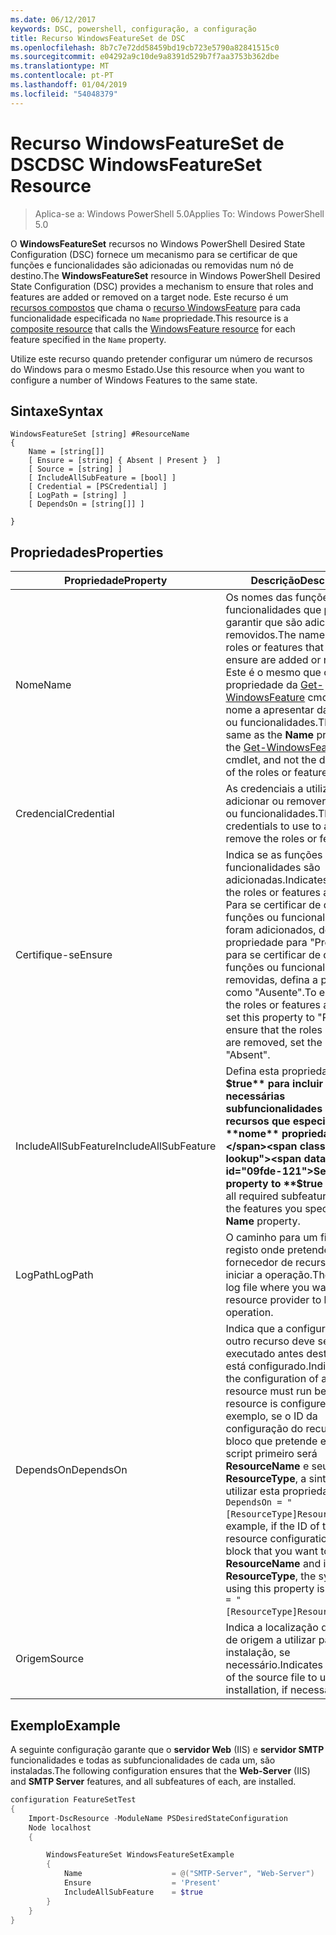 ```yaml
---
ms.date: 06/12/2017
keywords: DSC, powershell, configuração, a configuração
title: Recurso WindowsFeatureSet de DSC
ms.openlocfilehash: 8b7c7e72dd58459bd19cb723e5790a82841515c0
ms.sourcegitcommit: e04292a9c10de9a8391d529b7f7aa3753b362dbe
ms.translationtype: MT
ms.contentlocale: pt-PT
ms.lasthandoff: 01/04/2019
ms.locfileid: "54048379"
---
```

# <a name="dsc-windowsfeatureset-resource"></a><span data-ttu-id="09fde-103">Recurso WindowsFeatureSet de DSC</span><span class="sxs-lookup"><span data-stu-id="09fde-103">DSC WindowsFeatureSet Resource</span></span>

> <span data-ttu-id="09fde-104">Aplica-se a: Windows PowerShell 5.0</span><span class="sxs-lookup"><span data-stu-id="09fde-104">Applies To: Windows PowerShell 5.0</span></span>

<span data-ttu-id="09fde-105">O **WindowsFeatureSet** recursos no Windows PowerShell Desired State Configuration (DSC) fornece um mecanismo para se certificar de que funções e funcionalidades são adicionadas ou removidas num nó de destino.</span><span class="sxs-lookup"><span data-stu-id="09fde-105">The **WindowsFeatureSet** resource in Windows PowerShell Desired State Configuration (DSC) provides a mechanism to ensure that roles and features are added or removed on a target node.</span></span>
<span data-ttu-id="09fde-106">Este recurso é um [recursos compostos](../../../resources/authoringResourceComposite.md) que chama o [recurso WindowsFeature](windowsfeatureResource.md) para cada funcionalidade especificada no `Name` propriedade.</span><span class="sxs-lookup"><span data-stu-id="09fde-106">This resource is a [composite resource](../../../resources/authoringResourceComposite.md) that calls the [WindowsFeature resource](windowsfeatureResource.md) for each feature specified in the `Name` property.</span></span>

<span data-ttu-id="09fde-107">Utilize este recurso quando pretender configurar um número de recursos do Windows para o mesmo Estado.</span><span class="sxs-lookup"><span data-stu-id="09fde-107">Use this resource when you want to configure a number of Windows Features to the same state.</span></span>

## <a name="syntax"></a><span data-ttu-id="09fde-108">Sintaxe</span><span class="sxs-lookup"><span data-stu-id="09fde-108">Syntax</span></span>

```
WindowsFeatureSet [string] #ResourceName
{
    Name = [string[]]
    [ Ensure = [string] { Absent | Present }  ]
    [ Source = [string] ]
    [ IncludeAllSubFeature = [bool] ]
    [ Credential = [PSCredential] ]
    [ LogPath = [string] ]
    [ DependsOn = [string[]] ]

}
```

## <a name="properties"></a><span data-ttu-id="09fde-109">Propriedades</span><span class="sxs-lookup"><span data-stu-id="09fde-109">Properties</span></span>

|  <span data-ttu-id="09fde-110">Propriedade</span><span class="sxs-lookup"><span data-stu-id="09fde-110">Property</span></span>  |  <span data-ttu-id="09fde-111">Descrição</span><span class="sxs-lookup"><span data-stu-id="09fde-111">Description</span></span>   |
|---|---|
| <span data-ttu-id="09fde-112">Nome</span><span class="sxs-lookup"><span data-stu-id="09fde-112">Name</span></span>| <span data-ttu-id="09fde-113">Os nomes das funções ou funcionalidades que pretende garantir que são adicionados ou removidos.</span><span class="sxs-lookup"><span data-stu-id="09fde-113">The names of the roles or features that you want to ensure are added or removed.</span></span> <span data-ttu-id="09fde-114">Este é o mesmo que o **Name** propriedade da [Get-WindowsFeature](https://technet.microsoft.com/en-us/library/jj205469.aspx) cmdlet e não o nome a apresentar das funções ou funcionalidades.</span><span class="sxs-lookup"><span data-stu-id="09fde-114">This is the same as the **Name** property of the [Get-WindowsFeature](https://technet.microsoft.com/en-us/library/jj205469.aspx) cmdlet, and not the display name of the roles or features.</span></span>|
| <span data-ttu-id="09fde-115">Credencial</span><span class="sxs-lookup"><span data-stu-id="09fde-115">Credential</span></span>| <span data-ttu-id="09fde-116">As credenciais a utilizar para adicionar ou remover as funções ou funcionalidades.</span><span class="sxs-lookup"><span data-stu-id="09fde-116">The credentials to use to add or remove the roles or features.</span></span>|
| <span data-ttu-id="09fde-117">Certifique-se</span><span class="sxs-lookup"><span data-stu-id="09fde-117">Ensure</span></span>| <span data-ttu-id="09fde-118">Indica se as funções ou funcionalidades são adicionadas.</span><span class="sxs-lookup"><span data-stu-id="09fde-118">Indicates whether the roles or features are added.</span></span> <span data-ttu-id="09fde-119">Para se certificar de que as funções ou funcionalidades foram adicionados, defina esta propriedade para "Presente" para se certificar de que as funções ou funcionalidades são removidas, defina a propriedade como "Ausente".</span><span class="sxs-lookup"><span data-stu-id="09fde-119">To ensure that the roles or features are added, set this property to "Present" To ensure that the roles or features are removed, set the property to "Absent".</span></span>|
| <span data-ttu-id="09fde-120">IncludeAllSubFeature</span><span class="sxs-lookup"><span data-stu-id="09fde-120">IncludeAllSubFeature</span></span>| <span data-ttu-id="09fde-121">Defina esta propriedade como **$true** para incluir todas as necessárias subfuncionalidades com os recursos que especificar com o **nome** propriedade.</span><span class="sxs-lookup"><span data-stu-id="09fde-121">Set this property to **$true** to include all required subfeatures with of the features you specify with the **Name** property.</span></span>|
| <span data-ttu-id="09fde-122">LogPath</span><span class="sxs-lookup"><span data-stu-id="09fde-122">LogPath</span></span>| <span data-ttu-id="09fde-123">O caminho para um ficheiro de registo onde pretende que o fornecedor de recursos para iniciar a operação.</span><span class="sxs-lookup"><span data-stu-id="09fde-123">The path to a log file where you want the resource provider to log the operation.</span></span>|
| <span data-ttu-id="09fde-124">DependsOn</span><span class="sxs-lookup"><span data-stu-id="09fde-124">DependsOn</span></span>| <span data-ttu-id="09fde-125">Indica que a configuração de outro recurso deve ser executado antes deste recurso está configurado.</span><span class="sxs-lookup"><span data-stu-id="09fde-125">Indicates that the configuration of another resource must run before this resource is configured.</span></span> <span data-ttu-id="09fde-126">Por exemplo, se o ID da configuração do recurso do bloco que pretende executar script primeiro será __ResourceName__ e seu tipo é __ResourceType__, a sintaxe para utilizar esta propriedade é `DependsOn = "[ResourceType]ResourceName"`.</span><span class="sxs-lookup"><span data-stu-id="09fde-126">For example, if the ID of the resource configuration script block that you want to run first is __ResourceName__ and its type is __ResourceType__, the syntax for using this property is `DependsOn = "[ResourceType]ResourceName"`.</span></span>|
| <span data-ttu-id="09fde-127">Origem</span><span class="sxs-lookup"><span data-stu-id="09fde-127">Source</span></span>| <span data-ttu-id="09fde-128">Indica a localização do ficheiro de origem a utilizar para instalação, se necessário.</span><span class="sxs-lookup"><span data-stu-id="09fde-128">Indicates the location of the source file to use for installation, if necessary.</span></span>|

## <a name="example"></a><span data-ttu-id="09fde-129">Exemplo</span><span class="sxs-lookup"><span data-stu-id="09fde-129">Example</span></span>

<span data-ttu-id="09fde-130">A seguinte configuração garante que o **servidor Web** (IIS) e **servidor SMTP** funcionalidades e todas as subfuncionalidades de cada um, são instaladas.</span><span class="sxs-lookup"><span data-stu-id="09fde-130">The following configuration ensures that the **Web-Server** (IIS) and **SMTP Server** features, and all subfeatures of each, are installed.</span></span>

```powershell
configuration FeatureSetTest
{
    Import-DscResource -ModuleName PSDesiredStateConfiguration
    Node localhost
    {

        WindowsFeatureSet WindowsFeatureSetExample
        {
            Name                    = @("SMTP-Server", "Web-Server")
            Ensure                  = 'Present'
            IncludeAllSubFeature    = $true
        }
    }
}
```
